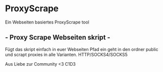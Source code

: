 # ProxyScrape
Ein Webseiten basiertes ProxyScrape tool

## - Proxy Scrape Webseiten skript -

Fügt das skript einfach in euer Webseiten Pfad ein geht in den ordner public und scrapt proxies in alle Varianten. HTTP/SOCKS4/SOCKS5


Aus Liebe zur Community <3  C1D3
